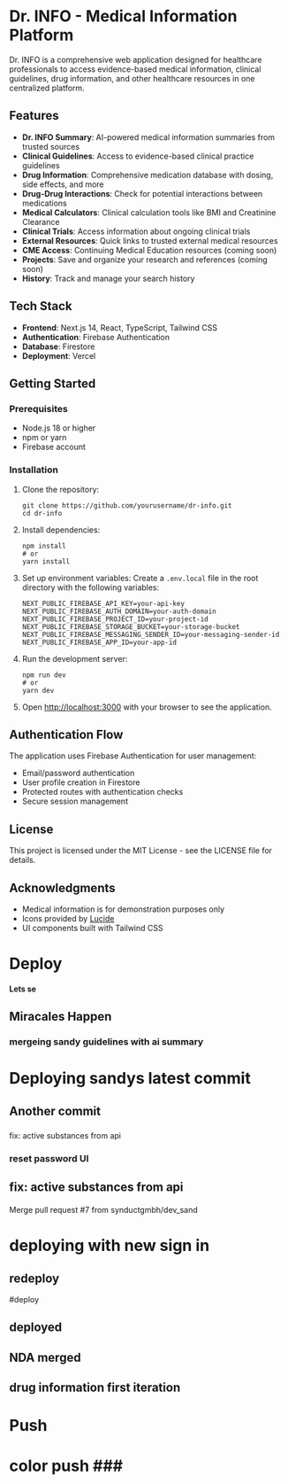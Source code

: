 # Dr. INFO - Medical Information Platform

Dr. INFO is a comprehensive web application designed for healthcare professionals to access evidence-based medical information, clinical guidelines, drug information, and other healthcare resources in one centralized platform.

## Features

- **Dr. INFO Summary**: AI-powered medical information summaries from trusted sources
- **Clinical Guidelines**: Access to evidence-based clinical practice guidelines 
- **Drug Information**: Comprehensive medication database with dosing, side effects, and more
- **Drug-Drug Interactions**: Check for potential interactions between medications
- **Medical Calculators**: Clinical calculation tools like BMI and Creatinine Clearance
- **Clinical Trials**: Access information about ongoing clinical trials
- **External Resources**: Quick links to trusted external medical resources
- **CME Access**: Continuing Medical Education resources (coming soon)
- **Projects**: Save and organize your research and references (coming soon)
- **History**: Track and manage your search history

## Tech Stack

- **Frontend**: Next.js 14, React, TypeScript, Tailwind CSS
- **Authentication**: Firebase Authentication
- **Database**: Firestore
- **Deployment**: Vercel

## Getting Started

### Prerequisites

- Node.js 18 or higher
- npm or yarn
- Firebase account

### Installation

1. Clone the repository:
   ```
   git clone https://github.com/yourusername/dr-info.git
   cd dr-info
   ```

2. Install dependencies:
   ```
   npm install
   # or
   yarn install
   ```

3. Set up environment variables:
   Create a `.env.local` file in the root directory with the following variables:
   ```
   NEXT_PUBLIC_FIREBASE_API_KEY=your-api-key
   NEXT_PUBLIC_FIREBASE_AUTH_DOMAIN=your-auth-domain
   NEXT_PUBLIC_FIREBASE_PROJECT_ID=your-project-id
   NEXT_PUBLIC_FIREBASE_STORAGE_BUCKET=your-storage-bucket
   NEXT_PUBLIC_FIREBASE_MESSAGING_SENDER_ID=your-messaging-sender-id
   NEXT_PUBLIC_FIREBASE_APP_ID=your-app-id
   ```

4. Run the development server:
   ```
   npm run dev
   # or
   yarn dev
   ```

5. Open [http://localhost:3000](http://localhost:3000) with your browser to see the application.

## Authentication Flow

The application uses Firebase Authentication for user management:
- Email/password authentication
- User profile creation in Firestore
- Protected routes with authentication checks
- Secure session management

## License

This project is licensed under the MIT License - see the LICENSE file for details.

## Acknowledgments

- Medical information is for demonstration purposes only
- Icons provided by [Lucide](https://lucide.dev/)
- UI components built with Tailwind CSS 


# Deploy
#### Lets se

## Miracales Happen

### mergeing sandy guidelines with ai summary
# Deploying sandys latest commit 
## Another commit

##### 
fix: active substances from api
### reset password UI

## fix: active substances from api

#### 
Merge pull request #7 from synductgmbh/dev_sand
# deploying with new sign in
## redeploy
#deploy

## deployed
## NDA merged

## drug information first iteration

# Push
# color push ### ######
